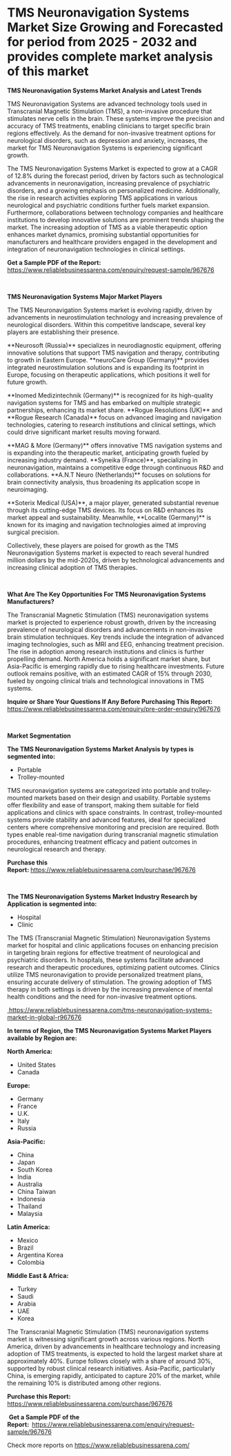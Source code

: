 <p><h1>TMS Neuronavigation Systems Market Size Growing and Forecasted for period from 2025 - 2032 and provides complete market analysis of this market</h1></p><p><strong>TMS Neuronavigation Systems Market Analysis and Latest Trends</strong></p>
<p><p>TMS Neuronavigation Systems are advanced technology tools used in Transcranial Magnetic Stimulation (TMS), a non-invasive procedure that stimulates nerve cells in the brain. These systems improve the precision and accuracy of TMS treatments, enabling clinicians to target specific brain regions effectively. As the demand for non-invasive treatment options for neurological disorders, such as depression and anxiety, increases, the market for TMS Neuronavigation Systems is experiencing significant growth.</p><p>The TMS Neuronavigation Systems Market is expected to grow at a CAGR of 12.8% during the forecast period, driven by factors such as technological advancements in neuronavigation, increasing prevalence of psychiatric disorders, and a growing emphasis on personalized medicine. Additionally, the rise in research activities exploring TMS applications in various neurological and psychiatric conditions further fuels market expansion. Furthermore, collaborations between technology companies and healthcare institutions to develop innovative solutions are prominent trends shaping the market. The increasing adoption of TMS as a viable therapeutic option enhances market dynamics, promising substantial opportunities for manufacturers and healthcare providers engaged in the development and integration of neuronavigation technologies in clinical settings.</p></p>
<p><strong>Get a Sample PDF of the Report:&nbsp;</strong> <a href="https://www.reliablebusinessarena.com/enquiry/request-sample/967676?utm_campaign=2639&utm_medium=2&utm_source=Github&utm_content=ia&utm_term=30032025&utm_id=tms-neuronavigation-systems">https://www.reliablebusinessarena.com/enquiry/request-sample/967676</a></p>
<p>&nbsp;</p>
<p><strong>TMS Neuronavigation Systems Major Market Players</strong></p>
<p><p>The TMS Neuronavigation Systems market is evolving rapidly, driven by advancements in neurostimulation technology and increasing prevalence of neurological disorders. Within this competitive landscape, several key players are establishing their presence.</p><p>**Neurosoft (Russia)** specializes in neurodiagnostic equipment, offering innovative solutions that support TMS navigation and therapy, contributing to growth in Eastern Europe. **neuroCare Group (Germany)** provides integrated neurostimulation solutions and is expanding its footprint in Europe, focusing on therapeutic applications, which positions it well for future growth.</p><p>**Inomed Medizintechnik (Germany)** is recognized for its high-quality navigation systems for TMS and has embarked on multiple strategic partnerships, enhancing its market share. **Rogue Resolutions (UK)** and **Rogue Research (Canada)** focus on advanced imaging and navigation technologies, catering to research institutions and clinical settings, which could drive significant market results moving forward.</p><p>**MAG & More (Germany)** offers innovative TMS navigation systems and is expanding into the therapeutic market, anticipating growth fueled by increasing industry demand. **Syneika (France)**, specializing in neuronavigation, maintains a competitive edge through continuous R&D and collaborations. **A.N.T Neuro (Netherlands)** focuses on solutions for brain connectivity analysis, thus broadening its application scope in neuroimaging.</p><p>**Soterix Medical (USA)**, a major player, generated substantial revenue through its cutting-edge TMS devices. Its focus on R&D enhances its market appeal and sustainability. Meanwhile, **Localite (Germany)** is known for its imaging and navigation technologies aimed at improving surgical precision.</p><p>Collectively, these players are poised for growth as the TMS Neuronavigation Systems market is expected to reach several hundred million dollars by the mid-2020s, driven by technological advancements and increasing clinical adoption of TMS therapies.</p></p>
<p>&nbsp;</p>
<p><strong>What Are The Key Opportunities For TMS Neuronavigation Systems Manufacturers?</strong></p>
<p><p>The Transcranial Magnetic Stimulation (TMS) neuronavigation systems market is projected to experience robust growth, driven by the increasing prevalence of neurological disorders and advancements in non-invasive brain stimulation techniques. Key trends include the integration of advanced imaging technologies, such as MRI and EEG, enhancing treatment precision. The rise in adoption among research institutions and clinics is further propelling demand. North America holds a significant market share, but Asia-Pacific is emerging rapidly due to rising healthcare investments. Future outlook remains positive, with an estimated CAGR of 15% through 2030, fueled by ongoing clinical trials and technological innovations in TMS systems.</p></p>
<p><strong>Inquire or Share Your Questions If Any Before Purchasing This Report:</strong> <a href="https://www.reliablebusinessarena.com/enquiry/pre-order-enquiry/967676?utm_campaign=2639&utm_medium=2&utm_source=Github&utm_content=ia&utm_term=30032025&utm_id=tms-neuronavigation-systems">https://www.reliablebusinessarena.com/enquiry/pre-order-enquiry/967676</a></p>
<p>&nbsp;</p>
<p><strong>Market Segmentation</strong></p>
<p><strong>The TMS Neuronavigation Systems Market Analysis by types is segmented into:</strong></p>
<p><ul><li>Portable</li><li>Trolley-mounted</li></ul></p>
<p><p>TMS neuronavigation systems are categorized into portable and trolley-mounted markets based on their design and usability. Portable systems offer flexibility and ease of transport, making them suitable for field applications and clinics with space constraints. In contrast, trolley-mounted systems provide stability and advanced features, ideal for specialized centers where comprehensive monitoring and precision are required. Both types enable real-time navigation during transcranial magnetic stimulation procedures, enhancing treatment efficacy and patient outcomes in neurological research and therapy.</p></p>
<p><strong>Purchase this Report:&nbsp;</strong><a href="https://www.reliablebusinessarena.com/purchase/967676?utm_campaign=2639&utm_medium=2&utm_source=Github&utm_content=ia&utm_term=30032025&utm_id=tms-neuronavigation-systems">https://www.reliablebusinessarena.com/purchase/967676</a></p>
<p>&nbsp;</p>
<p><strong>The TMS Neuronavigation Systems Market Industry Research by Application is segmented into:</strong></p>
<p><ul><li>Hospital</li><li>Clinic</li></ul></p>
<p><p>The TMS (Transcranial Magnetic Stimulation) Neuronavigation Systems market for hospital and clinic applications focuses on enhancing precision in targeting brain regions for effective treatment of neurological and psychiatric disorders. In hospitals, these systems facilitate advanced research and therapeutic procedures, optimizing patient outcomes. Clinics utilize TMS neuronavigation to provide personalized treatment plans, ensuring accurate delivery of stimulation. The growing adoption of TMS therapy in both settings is driven by the increasing prevalence of mental health conditions and the need for non-invasive treatment options.</p></p>
<p><a href="https://www.reliablebusinessarena.com/tms-neuronavigation-systems-market-in-global-r967676?utm_campaign=2639&utm_medium=2&utm_source=Github&utm_content=ia&utm_term=30032025&utm_id=tms-neuronavigation-systems">&nbsp;https://www.reliablebusinessarena.com/tms-neuronavigation-systems-market-in-global-r967676</a></p>
<p><strong>In terms of Region, the TMS Neuronavigation Systems Market Players available by Region are:</strong></p>
<p>
    <p> <strong> North America: </strong>
        <ul>
            <li>United States</li>
            <li>Canada</li>
        </ul>
        </p> 
    <p> <strong> Europe: </strong>
        <ul>
            <li>Germany</li>
            <li>France</li>
            <li>U.K.</li>
            <li>Italy</li>
            <li>Russia</li>
        </ul>
        </p> 
    <p> <strong> Asia-Pacific: </strong>
        <ul>
            <li>China</li>
            <li>Japan</li>
            <li>South Korea</li>
            <li>India</li>
            <li>Australia</li>
            <li>China Taiwan</li>
            <li>Indonesia</li>
            <li>Thailand</li>
            <li>Malaysia</li>
        </ul>
        </p> 
    <p> <strong> Latin America: </strong>
        <ul>
            <li>Mexico</li>
            <li>Brazil</li>
            <li>Argentina Korea</li>
            <li>Colombia</li>
        </ul>
        </p> 
    <p> <strong> Middle East & Africa: </strong>
        <ul>
            <li>Turkey</li>
            <li>Saudi</li>
            <li>Arabia</li>
            <li>UAE</li>
            <li>Korea</li>
        </ul>
    </p>
    </p>
<p><p>The Transcranial Magnetic Stimulation (TMS) neuronavigation systems market is witnessing significant growth across various regions. North America, driven by advancements in healthcare technology and increasing adoption of TMS treatments, is expected to hold the largest market share at approximately 40%. Europe follows closely with a share of around 30%, supported by robust clinical research initiatives. Asia-Pacific, particularly China, is emerging rapidly, anticipated to capture 20% of the market, while the remaining 10% is distributed among other regions.</p></p>
<p><strong>Purchase this Report: </strong><a href="https://www.reliablebusinessarena.com/purchase/967676?utm_campaign=2639&utm_medium=2&utm_source=Github&utm_content=ia&utm_term=30032025&utm_id=tms-neuronavigation-systems">https://www.reliablebusinessarena.com/purchase/967676</a></p>
<p>&nbsp;<strong>Get a Sample PDF of the Report:&nbsp;&nbsp;</strong><a href="https://www.reliablebusinessarena.com/enquiry/request-sample/967676?utm_campaign=2639&utm_medium=2&utm_source=Github&utm_content=ia&utm_term=30032025&utm_id=tms-neuronavigation-systems">https://www.reliablebusinessarena.com/enquiry/request-sample/967676</a></p>
<p><strong></strong></p>
<p>Check more reports on <a href="https://www.reliablebusinessarena.com/?utm_campaign=2639&utm_medium=2&utm_source=Github&utm_content=ia&utm_term=30032025&utm_id=tms-neuronavigation-systems">https://www.reliablebusinessarena.com/</a></p>